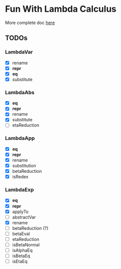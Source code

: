 # Fun With Lambda Calculus

More complete doc [here](https://n-osborne.github.io/fwlc/)

## TODOs

### LambdaVar

- [X] rename
- [X] __repr__
- [X] __eq__
- [X] substitute

### LambdaAbs

- [X] __eq__
- [X] __repr__
- [X] rename
- [X] substitute
- [ ] etaReduction

### LambdaApp

- [X] __eq__
- [X] __repr__
- [X] rename
- [X] substitution
- [X] betaReduction
- [X] isRedex

### LambdaExp

- [X] __eq__
- [X] __repr__
- [X] applyTo
- [ ] abstractVar
- [X] rename
- [ ] betaReduction (?)
- [ ] betaEval
- [ ] etaReduction
- [ ] isBetaNormal
- [ ] isAlphaEq
- [ ] isBetaEq
- [ ] isEtaEq
